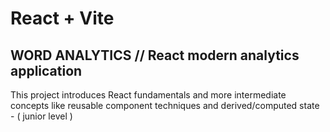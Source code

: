 # React + Vite

## WORD ANALYTICS // React modern analytics application

This project introduces React fundamentals and more intermediate concepts like
reusable component techniques and derived/computed state - ( junior level )
